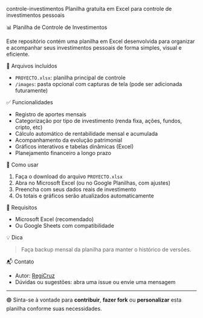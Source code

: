 controle-investimentos
Planilha gratuita em Excel para controle de investimentos pessoais

📊 Planilha de Controle de Investimentos

Este repositório contém uma planilha em Excel desenvolvida para organizar e acompanhar seus investimentos pessoais de forma simples, visual e eficiente.

🧾 Arquivos incluídos

- `PROYECTO.xlsx`: planilha principal de controle
- `/images`: pasta opcional com capturas de tela (pode ser adicionada futuramente)

✅ Funcionalidades

- Registro de aportes mensais
- Categorização por tipo de investimento (renda fixa, ações, fundos, cripto, etc)
- Cálculo automático de rentabilidade mensal e acumulada
- Acompanhamento da evolução patrimonial
- Gráficos interativos e tabelas dinâmicas (Excel)
- Planejamento financeiro a longo prazo

🚀 Como usar

1. Faça o download do arquivo `PROYECTO.xlsx`
2. Abra no Microsoft Excel (ou no Google Planilhas, com ajustes)
3. Preencha com seus dados reais de investimento
4. Os totais e gráficos serão atualizados automaticamente


📌 Requisitos

- Microsoft Excel (recomendado)
- Ou Google Sheets com compatibilidade

💡 Dica

> Faça backup mensal da planilha para manter o histórico de versões.

📬 Contato

- Autor: [RegiCruz](https://github.com/RegiCruz)
- Dúvidas ou sugestões: abra uma issue ou envie uma mensagem

---

🟢 Sinta-se à vontade para **contribuir**, **fazer fork** ou **personalizar** esta planilha conforme suas necessidades.
